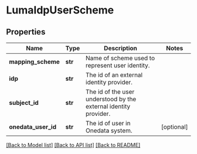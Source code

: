 # LumaIdpUserScheme

## Properties
Name | Type | Description | Notes
------------ | ------------- | ------------- | -------------
**mapping_scheme** | **str** | Name of scheme used to represent user identity. | 
**idp** | **str** | The id of an external identity provider. | 
**subject_id** | **str** | The id of the user understood by the external identity provider. | 
**onedata_user_id** | **str** | The id of user in Onedata system. | [optional] 

[[Back to Model list]](../README.md#documentation-for-models) [[Back to API list]](../README.md#documentation-for-api-endpoints) [[Back to README]](../README.md)

